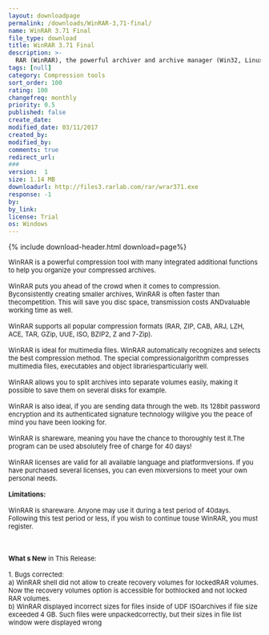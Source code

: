 ```yaml
---
layout: downloadpage
permalink: /downloads/WinRAR-3,71-final/
name: WinRAR 3.71 Final
file_type: download
title: WinRAR 3.71 Final
description: >-
  RAR (WinRAR), the powerful archiver and archive manager (Win32, Linux, Mac)
tags: [null]
category: Compression tools
sort_order: 100
rating: 100
changefreq: monthly
priority: 0.5
published: false
create_date: 
modified_date: 03/11/2017
created_by: 
modified_by: 
comments: true
redirect_url: 
### 
version:  1
size: 1.14 MB
downloadurl: http://files3.rarlab.com/rar/wrar371.exe
response: -1
by: 
by_link: 
license: Trial 
os: Windows
---
```


{% include download-header.html download=page%}

<p style="fix-download-text !important">
<p><font size="2">WinRAR is a powerful compression tool with many integrated additional functions to help you organize your compressed archives. <br />
<br />
WinRAR puts you ahead of the crowd when it comes to compression. Byconsistently creating smaller archives, WinRAR is often faster than thecompetition. This will save you disc space, transmission costs ANDvaluable working time as well. <br />
<br />
WinRAR supports all popular compression formats (RAR, ZIP, CAB, ARJ, LZH, ACE, TAR, GZip, UUE, ISO, BZIP2, Z and 7-Zip). <br />
<br />
WinRAR is ideal for multimedia files. </font><font size="2">WinRAR automatically recognizes</font><font size="2"> and selects the best compression method. The special compressionalgorithm compresses multimedia files, executables and object librariesparticularly well. <br />
<br />
WinRAR allows you to split archives into separate volumes easily, making it possible to save them on several disks for example. <br />
<br />
WinRAR is also ideal, if you are sending data through the web. Its 128bit password encryption and its authenticated signature technology willgive you the peace of mind you have been looking for. <br />
<br />
WinRAR is shareware, meaning you have the chance to thoroughly test it.The program can be used absolutely free of charge for 40 days! <br />
<br />
WinRAR licenses are valid for all available language and platformversions. If you have purchased several licenses, you can even mixversions to meet your own personal needs.<br />
<br />
<span><strong>Limitations:</strong></span><br />
<br />
WinRAR is shareware. Anyone may use it during a test period of 40days. Following this test period or less, if you wish to continue touse WinRAR, you must register.<br />
</font></p>
<div class="celltext_big"><br />
<br />
<font size="2"><strong>What s New</strong> in This Release:<br />
<br />
1. Bugs corrected:<br />
a) WinRAR shell did not allow to create recovery volumes for lockedRAR volumes. Now the recovery volumes option is accessible for bothlocked and not locked RAR volumes.<br />
b) WinRAR displayed incorrect sizes for files inside of UDF ISOarchives if file size exceeded 4 GB. Such files were unpackedcorrectly, but their sizes in file list window were displayed wrong</font></div></p>
